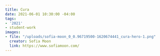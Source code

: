 ```yaml
---
title: Cura
date: 2021-06-01 10:30:00 -04:00
tags:
- '2021'
- student-work
images:
- file: "/uploads/sofia-moon_0_0.96719500-1620674441_cura-hero-1.png"
  creator: Sofia Moon
  link: https://www.sofiamoon.com/
---
```


